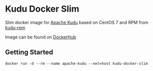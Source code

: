 # Kudu Docker Slim
Slim docker image for [Apache Kudu](https://github.com/apache/kudu) based on CentOS 7
and RPM from [kudu-rpm](https://github.com/MartinWeindel/kudu-rpm)

Image can be found on [DockerHub](https://hub.docker.com/r/usuresearch/kudu-docker-slim/)

## Getting Started

```
docker run -d --rm --name apache-kudu --net=host kudu-docker-slim
```
